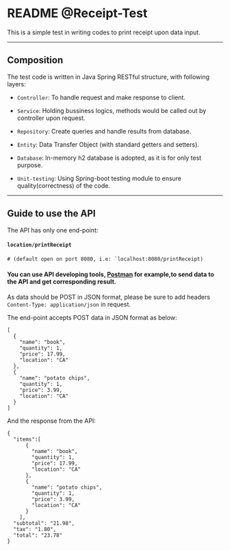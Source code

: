 # README @Receipt-Test
This is a simple test in writing codes to print receipt upon data input.

****


Composition
------
The test code is written in Java Spring RESTful structure, with following layers:

* `Controller`: To handle request and make response to client.

- `Service`: Holding bussiness logics, methods would be called out by controller upon request.

- `Repository`: Create queries and handle results from database.

- `Entity`: Data Transfer Object (with standard getters and setters).

- `Database`: In-memory h2 database is adopted, as it is for only test purpose.

* `Unit-testing`: Using Spring-boot testing module to ensure quality(correctness) of the code.

****

Guide to use the API
-----
The API has only one end-point:

#### **`location/printReceipt`**

```diff
# (default open on port 8080, i.e: `localhost:8080/printReceipt)
```

#### You can use API developing tools, [Postman](https://www.postman.com/ "Postman") for example,to send data to the API and get corresponding result.


As data should be POST in JSON format, please be sure to add headers `Content-Type: application/json` in request.  
  
The end-point accepts POST data in JSON format as below:
```
[
  {	
    "name": "book",
    "quantity": 1,	
    "price": 17.99,
    "location": "CA"
  },
  {	
    "name": "potato chips",
    "quantity": 1,	
    "price": 3.99,
    "location": "CA"
  }
]
```

And the response from the API:
```
{
  "items":[
      {
        "name": "book",
        "quantity": 1,
        "price": 17.99,
        "location": "CA"
      },
      {
        "name": "potato chips",
        "quantity": 1,
        "price": 3.99,
        "location": "CA"
      }
    ],
  "subtotal": "21.98",
  "tax": "1.80",
  "total": "23.78"
}
```
